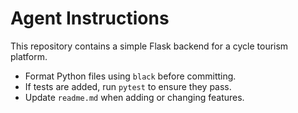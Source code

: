 # Agent Instructions

This repository contains a simple Flask backend for a cycle tourism platform.

- Format Python files using `black` before committing.
- If tests are added, run `pytest` to ensure they pass.
- Update `readme.md` when adding or changing features.
